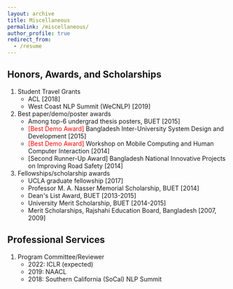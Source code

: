 ```yaml
---
layout: archive
title: Miscellaneous
permalink: /miscellaneous/
author_profile: true
redirect_from:
  - /resume
---
```


<h2>Honors, Awards, and Scholarships</h2>
<ol>
	<li> Student Travel Grants 
		<ul>
			<li> ACL [2018] </li>
			<li> West Coast NLP Summit (WeCNLP) [2019]  </li>
		</ul>
	</li>
	<li> Best paper/demo/poster awards 
		<ul>
			<li>  Among top-6 undergrad thesis posters, BUET [2015] </li>
		 	<li> <span style="color:red">[Best Demo Award] </span>  Bangladesh Inter-University System Design and Development [2015] </li>
        		<li> <span style="color:red">[Best Demo Award] </span> Workshop on Mobile Computing and Human Computer Interaction [2014] </li>
        		<li> [Second Runner-Up Award] Bangladesh National Innovative  Projects on Improving  Road  Safety [2014] </li>
		</ul>		
	</li>
	<li> Fellowships/scholarship awards 
		<ul>
			<li>  UCLA graduate fellowship  [2017] </li>
		 	<li> Professor M. A.  Nasser Memorial Scholarship, BUET [2014] </li>
        		<li> Dean's List Award, BUET [2013-2015] </li>
        		<li> University Merit Scholarship, BUET [2014-2015] </li>
			<li> Merit Scholarships, Rajshahi Education Board, Bangladesh [2007, 2009] </li>
		</ul>	
	</li>
</ol>


<h2>Professional Services</h2>
<ol>
	<li> Program Committee/Reviewer
		<ul>
			<li>2022: ICLR (expected) </li>
			<li>2019: NAACL </li>
			<li>2018: Southern California (SoCal) NLP Summit </li>
    		</ul>
	</li>
</ol>



